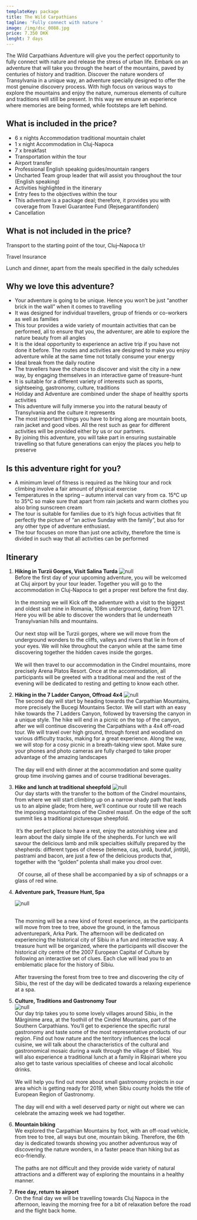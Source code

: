 ```yaml
---
templateKey: package
title: The Wild Carpathians
tagline: 'Fully connect with nature '
image: /img/dsc_0088.jpg
price: 7.350 DKK
lenght: 7 days
---
```

The Wild Carpathians Adventure will give you the perfect opportunity to fully connect with nature and release the stress of urban life. Embark on an adventure that will take you through the heart of the mountains, paved by centuries of history and tradition. Discover the nature wonders of Transylvania in a unique way, an adventure specially designed to offer the most genuine discovery process. With high focus on various ways to explore the mountains and enjoy the nature, numerous elements of culture and traditions will still be present. In this way we ensure an experience where memories are being formed, while footsteps are left behind.

## What is included in the price?

* 6 x nights Accommodation traditional mountain chalet
* 1 x night Accommodation in Cluj-Napoca
* 7 x breakfast
* Transportation within the tour
* Airport transfer
* Professional English speaking guides/mountain rangers
* Uncharted Team group leader that will assist you throughout the tour (English speaking)
* Activities highlighted in the itinerary
* Entry fees to the objectives within the tour
* This adventure is a package deal; therefore, it provides you with coverage from Travel Guarantee Fund (Rejsegarantifonden) 
* Cancellation

## What is not included in the price?

Transport to the starting point of the tour, Cluj–Napoca t/r

Travel Insurance

Lunch and dinner, apart from the meals specified in the daily schedules

## Why we love this adventure?

* Your adventure is going to be unique. Hence you won’t be just “another brick in the wall” when it comes to travelling
* It was designed for individual travellers, group of friends or co-workers as well as families
* This tour provides a wide variety of mountain activities that can be performed, all to ensure that you, the adventurer, are able to explore the nature beauty from all angles 
* It is the ideal opportunity to experience an active trip if you have not done it before. The routes and activities are designed to make you enjoy adventure while at the same time not totally consume your energy
* Ideal break from the daily routine
* The travellers have the chance to discover and visit the city in a new way, by engaging themselves in an interactive game of treasure-hunt
* It is suitable for a different variety of interests such as sports, sightseeing, gastronomy, culture, traditions
* Holiday and Adventure are combined under the shape of healthy sports activities
* This adventure will fully immerse you into the natural beauty of Transylvania and the culture it represents
* The most important things you have to bring along are mountain boots, rain jacket and good vibes. All the rest such as gear for different activities will be provided either by us or our partners. 
* By joining this adventure, you will take part in ensuring sustainable travelling so that future generations can enjoy the places you help to preserve

## Is this adventure right for you?

* A minimum level of fitness is required as the hiking tour and rock climbing involve a fair amount of physical exercise
* Temperatures in the spring – autumn interval can vary from ca. 15°C up to 35°C so make sure that apart from rain jackets and warm clothes you also bring sunscreen cream
* The tour is suitable for families due to it’s high focus activities that fit perfectly the picture of “an active Sunday with the family”, but also for any other type of adventure enthusiast.
* The tour focuses on more than just one activity, therefore the time is divided in such way that all activities can be performed

## Itinerary

1. **Hiking in Turzii Gorges, Visit Salina Turda**
   ![null](/img/rumænien-220317-15248.jpg)
   \
   Before the first day of your upcoming adventure, you will be welcomed at Cluj airport by your tour leader. Together you will go to the accommodation in Cluj-Napoca to get a proper rest before the first day.\
   \
   In the morning we will Kick off the adventure with a visit to the biggest and oldest salt mine in Romania, 108m underground, dating from 1271. Here you will be able to discover the wonders that lie underneath Transylvanian hills and mountains.\
   \
   Our next stop will be Turzii gorges, where we will move from the underground wonders to the cliffs, valleys and rivers that lie in from of your eyes. We will hike throughout the canyon while at the same time discovering together the hidden caves inside the gorges.\
   \
   We will then travel to our accommodation in the Cindrel mountains, more precisely Arena Platos Resort. Once at the accommodation, all participants will be greeted with a traditional meal and the rest of the evening will be dedicated to resting and getting to know each other.
2. **Hiking in the 7 Ladder Canyon, Offroad 4x4**
   ![null](/img/img_8856.jpg)
   \
   The second day will start by heading towards the Carpathian Mountains, more precisely the Bucegi Mountains Sector. We will start with an easy hike towards the 7 Ladders Canyon, followed by traversing the canyon in a unique style. The hike will end in a picnic on the top of the canyon, after we will continue discovering the Carpathians with a 4x4 off-road tour. We will travel over high ground, through forest and woodland on various difficulty tracks, making for a great experience. Along the way, we will stop for a cosy picnic in a breath-taking view spot. Make sure your phones and photo cameras are fully charged to take proper advantage of the amazing landscapes\
   \
   The day will end with dinner at the accommodation and some quality group time involving games and of course traditional beverages. 
3. **Hike and lunch at traditional sheepfold**
      ![null](/img/untitled-66.jpg)
      \
      Our day starts with the transfer to the bottom of the Cindrel mountains, from where we will start climbing up on a narrow shady path that leads us to an alpine glade; from here, we’ll continue our route till we reach the imposing mountaintops of the Cindrel massif. On the edge of the soft summit lies a traditional picturesque sheepfold.\
      \
       It’s the perfect place to have a rest, enjoy the astonishing view and learn about the daily simple life of the shepherds. For lunch we will savour the delicious lamb and milk specialties skilfully prepared by the shepherds: different types of cheese (telemea, caş, urdă, burduf, jintiţă), pastrami and bacon, are just a few of the delicious products that, together with the “golden” polenta shall make you drool over.\
      \
       Of course, all of these shall be accompanied by a sip of schnapps or a glass of red wine.   
4. **Adventure park, Treasure Hunt, Spa**

   ![null](/img/escalada.jpg)

   \
   The morning will be a new kind of forest experience, as the participants will move from tree to tree, above the ground, in the famous adventurepark, Arka Park.  The afternoon will be dedicated on experiencing the historical city of Sibiu in a fun and interactive way. A treasure hunt will be organized, where the participants will discover the historical city centre of the 2007 European Capital of Culture by following an interactive set of clues. Each clue will lead you to an emblematic place for the history of Sibiu.\
   \
   After traversing the forest from tree to tree and discovering the city of Sibiu, the rest of the day will be dedicated towards a relaxing experience at a spa. 

5. **Culture, Traditions and Gastronomy Tour**\
   ![null](/img/foodsibiu_poza_mica_6.jpg)
   \
   Our day trip takes you to some lovely villages around Sibiu, in the Mărginime area, at the foothill of the Cindrel Mountains, part of the Southern Carpathians. You’ll get to experience the specific rural gastronomy and taste some of the most representative products of our region. Find out how nature and the territory influences the local cuisine, we will talk about the characteristics of the cultural and gastronomical mosaic during a walk through the village of Sibiel. You will also experience a traditional lunch at a family in Rășinari where you also get to taste various specialities of cheese and local alcoholic drinks.\
   \
   We will help you find out more about small gastronomy projects in our area which is getting ready for 2019, when Sibiu county holds the title of European Region of Gastronomy.\
   \
   The day will end with a well deserved party or night out where we can celebrate the amazing week we had together.
6. **Mountain biking**\
   We explored the Carpathian Mountains by foot, with an off-road vehicle, from tree to tree, all ways but one, mountain biking. Therefore, the 6th day is dedicated towards showing you another adventurous way of discovering the nature wonders, in a faster peace than hiking but as eco-friendly.\
   \
   The paths are not difficult and they provide wide variety of natural attractions and a different way of exploring the mountains in a healthy manner.
7. **Free day, return to airport**\
   On the final day we will be travelling towards Cluj Napoca in the afternoon, leaving the morning free for a bit of relaxation before the road and the flight back home.
